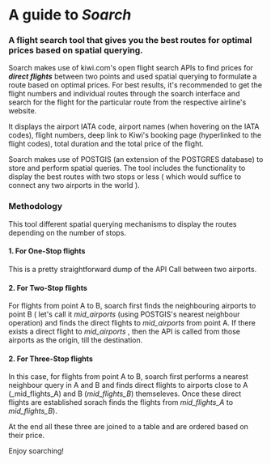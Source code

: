 # A guide to _Soarch_

### A flight search tool that gives you the best routes for optimal prices based on spatial querying. 

Soarch makes use of kiwi.com's open flight search APIs to find prices for **_direct flights_** between two points and used spatial querying to formulate a route based on optimal prices. For best results, it's recommended to get the flight numbers and individual routes through the soarch interface and search for the flight for the particular route from the respective airline's website.

It displays the airport IATA code, airport names (when hovering on the IATA codes), flight numbers, deep link to Kiwi's booking page (hyperlinked to the flight codes), total duration and the total price of the flight.

Soarch makes use of POSTGIS (an extension of the POSTGRES database) to store and perform spatial queries. The tool includes the functionality to display the best routes with two stops or less ( which would suffice to connect any two airports in the world ). 



### Methodology

This tool different spatial querying mechanisms to display the routes depending on the number of stops. 
#### 1. For One-Stop flights

This is a pretty straightforward dump of the API Call between two airports. 


#### 2. For Two-Stop flights

For flights from point A to B, soarch first finds the neighbouring airports to point B ( let's call it _mid_airports_ (using POSTGIS's nearest neighbour operation) and finds the direct flights to _mid_airports_ from point A. If there exists a direct flight to _mid_airports_ , then the API is called from those airports as the origin, till the destination.


#### 2. For Three-Stop flights


In this case, for flights from point A to B, soarch first performs a nearest neighbour query in A and B and finds direct flights to airports close to A (_mid_flights_A) and B (_mid_flights_B_) themseleves. Once these direct flights are established sorach finds the flights from _mid_flights_A_ to _mid_flights_B_).

At the end all these three are joined to a table and are ordered based on their price.

Enjoy soarching!
